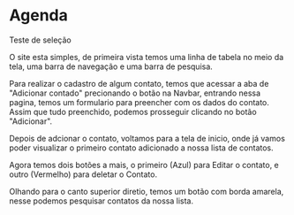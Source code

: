 # Agenda
Teste de seleção

O site esta simples, de primeira vista temos uma linha de tabela no meio da tela, uma barra de navegação e uma barra de pesquisa.

Para realizar o cadastro de algum contato, temos que acessar a aba de "Adicionar contado" precionando o botão na Navbar, entrando nessa pagina, temos um formulario para preencher com os dados do contato. Assim que tudo preenchido, podemos prosseguir clicando no botão "Adicionar".

Depois de adcionar o contato, voltamos para a tela de inicio, onde já vamos poder visualizar o primeiro contato adicionado a nossa lista de contatos.

Agora temos dois botões a mais, o primeiro (Azul) para Editar o contato, e outro (Vermelho) para deletar o Contato.

Olhando para o canto superior diretio, temos um botão com borda amarela, nesse podemos pesquisar contatos da nossa lista.
